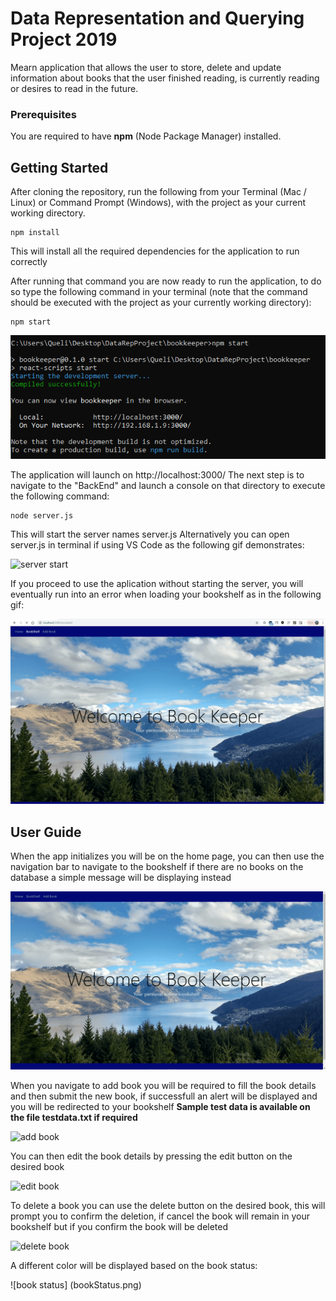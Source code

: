 # Data Representation and Querying Project 2019
Mearn application that allows the user to store, delete and update information about 
books that the user finished reading, is currently reading or desires to read in the future.  

### Prerequisites

You are required to have **npm** (Node Package Manager) installed.

## Getting Started

After cloning the repository, run the following from your Terminal (Mac / Linux) or Command Prompt (Windows), with the project as your current working directory.

```
npm install
```
This will install all the required dependencies for the application to run correctly

After running that command you are now ready to run the application, to do so type the following command in your terminal
(note that the command should be executed with the project as your currently working directory):

```
npm start
```
![npm Start](/userGuideImages/npmStart.png)

The application will launch on http://localhost:3000/
The next step is to navigate to the "BackEnd" and launch a console on that directory to execute the following command:

```
node server.js
```

This will start the server names server.js
Alternatively you can open server.js in terminal if using VS Code as the following gif demonstrates:

![server start](serverStart.gif)

If you proceed to use the aplication without starting the server, you will eventually run into an error when loading your bookshelf
as in the following gif:

![Server Error](/userGuideImages/noServer.gif)

## User Guide

When the app initializes you will be on the home page, you can then use the navigation bar to navigate to the bookshelf
if there are no books on the database a simple message will be displaying instead

![Home navigation](/userGuideImages/homeNav.gif)

When you navigate to add book you will be required to fill the book details and then submit the new book, if successfull an alert will be displayed and you will be redirected to your bookshelf 
**Sample test data is available on the file testdata.txt if required** 

![add book](addBook.gif)

You can then edit the book details by pressing the edit button on the desired book

![edit book](editBook.gif)

To delete a book you can use the delete button on the desired book, this will prompt you to confirm the deletion, if cancel the book will remain in your bookshelf but if you confirm the book will be deleted

![delete book](deleteBook.gif)

A different color will be displayed based on the book status:

![book status] (bookStatus.png)